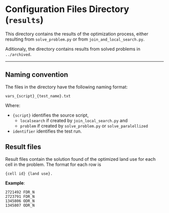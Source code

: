 # Configuration Files Directory (`results`)

This directory contains the results of the optimization process, either resulting from `solve_problem.py` or from `join_and_local_search.py`.

Aditionaly, the directory contains results from solved problems in `../archived`.

---

## Naming convention

The files in the directory have the following naming format:

```
vars_{script}_{test_name}.txt
```
Where:
- `{script}`  identifies the source script,
    - `localsearch` if created by `join_local_search.py` and
    - `problem` if created by `solve_problem.py` or `solve_paralellized`
- `identifier` identifies the test run.

## Result files

Result files contain the solution found of the optimized land use for each cell in the problem. The format for each row is
```
{cell id} {land use}.
```

**Example**:
```
2721492 FDR_N
2723791 FDR_N
1345806 ODR_N
1345807 ODR_N
```
